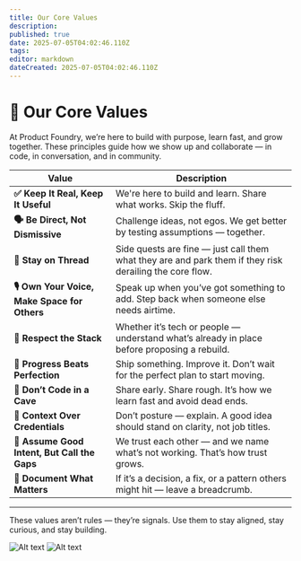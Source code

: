 ```yaml
---
title: Our Core Values
description: 
published: true
date: 2025-07-05T04:02:46.110Z
tags: 
editor: markdown
dateCreated: 2025-07-05T04:02:46.110Z
---
```


# 🌟 Our Core Values

At Product Foundry, we’re here to build with purpose, learn fast, and grow together. These principles guide how we show up and collaborate — in code, in conversation, and in community.

| Value | Description |
|-------|-------------|
| **✅ Keep It Real, Keep It Useful** | We're here to build and learn. Share what works. Skip the fluff. |
| **🗣️ Be Direct, Not Dismissive** | Challenge ideas, not egos. We get better by testing assumptions — together. |
| **🧵 Stay on Thread** | Side quests are fine — just call them what they are and park them if they risk derailing the core flow. |
| **🎙 Own Your Voice, Make Space for Others** | Speak up when you’ve got something to add. Step back when someone else needs airtime. |
| **🧱 Respect the Stack** | Whether it’s tech or people — understand what’s already in place before proposing a rebuild. |
| **🚢 Progress Beats Perfection** | Ship something. Improve it. Don’t wait for the perfect plan to start moving. |
| **🤝 Don’t Code in a Cave** | Share early. Share rough. It’s how we learn fast and avoid dead ends. |
| **🧠 Context Over Credentials** | Don’t posture — explain. A good idea should stand on clarity, not job titles. |
| **🤍 Assume Good Intent, But Call the Gaps** | We trust each other — and we name what’s not working. That’s how trust grows. |
| **📝 Document What Matters** | If it’s a decision, a fix, or a pattern others might hit — leave a breadcrumb. |

---

These values aren’t rules — they’re signals. Use them to stay aligned, stay curious, and stay building.

![Alt text](wiki\images\conscious_learning.jpg "Conscious Learning")  ![Alt text](wiki\images\learning_research.jpg "Best way to learn")